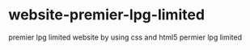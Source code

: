 # website-premier-lpg-limited
premier lpg limited website by using css and html5
permier lpg limited
